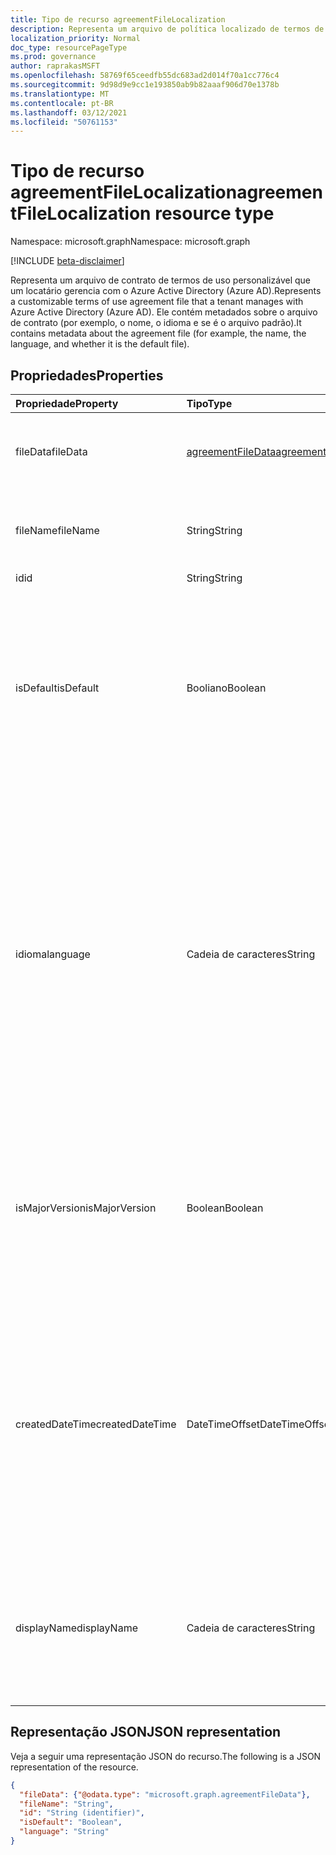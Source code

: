 ```yaml
---
title: Tipo de recurso agreementFileLocalization
description: Representa um arquivo de política localizado de termos de uso no Azure Active Directory (Azure AD). Ele contém metadados sobre o arquivo de contrato (por exemplo, o nome, o idioma e se é o arquivo padrão).
localization_priority: Normal
doc_type: resourcePageType
ms.prod: governance
author: raprakasMSFT
ms.openlocfilehash: 58769f65ceedfb55dc683ad2d014f70a1cc776c4
ms.sourcegitcommit: 9d98d9e9cc1e193850ab9b82aaaf906d70e1378b
ms.translationtype: MT
ms.contentlocale: pt-BR
ms.lasthandoff: 03/12/2021
ms.locfileid: "50761153"
---
```

# <a name="agreementfilelocalization-resource-type"></a><span data-ttu-id="a0472-104">Tipo de recurso agreementFileLocalization</span><span class="sxs-lookup"><span data-stu-id="a0472-104">agreementFileLocalization resource type</span></span>

<span data-ttu-id="a0472-105">Namespace: microsoft.graph</span><span class="sxs-lookup"><span data-stu-id="a0472-105">Namespace: microsoft.graph</span></span>

[!INCLUDE [beta-disclaimer](../../includes/beta-disclaimer.md)]

<span data-ttu-id="a0472-106">Representa um arquivo de contrato de termos de uso personalizável que um locatário gerencia com o Azure Active Directory (Azure AD).</span><span class="sxs-lookup"><span data-stu-id="a0472-106">Represents a customizable terms of use agreement file that a tenant manages with Azure Active Directory (Azure AD).</span></span> <span data-ttu-id="a0472-107">Ele contém metadados sobre o arquivo de contrato (por exemplo, o nome, o idioma e se é o arquivo padrão).</span><span class="sxs-lookup"><span data-stu-id="a0472-107">It contains metadata about the agreement file (for example, the name, the language, and whether it is the default file).</span></span>

<!--
## Methods

| Method       | Return Type | Description |
|:-------------|:------------|:------------|
| [Create agreementFileLocalization](../api/agreementfilelocalization-post-agreementfilelocalizations.md) | [agreementfilelocalization](agreementfilelocalization.md) | Create a new agreementFileLocalization. |
| [List agreementFileLocalizations](../api/agreementfilelocalization-list.md) | [agreementfilelocalization](agreementfilelocalization.md) collection | Get an agreementFileLocalization object collection. |
| [Get agreementFileLocalization](../api/agreementfilelocalization-get.md) | [agreementfilelocalization](agreementfilelocalization.md) | Read properties and relationships of an agreementFileLocalization object. |
| [List agreementFileVersions](../api/agreementfileversion-list.md) | [agreementfileversion](agreementfileversion.md) collection | Get an agreementFileVersion object collection. |
| [Get agreementFileVersion](../api/agreementfileversion-get.md) | [agreementfileversion](agreementfileversion.md) | Read properties and relationships of an agreementFileVersion object. |
-->

## <a name="properties"></a><span data-ttu-id="a0472-108">Propriedades</span><span class="sxs-lookup"><span data-stu-id="a0472-108">Properties</span></span>
| <span data-ttu-id="a0472-109">Propriedade</span><span class="sxs-lookup"><span data-stu-id="a0472-109">Property</span></span>     | <span data-ttu-id="a0472-110">Tipo</span><span class="sxs-lookup"><span data-stu-id="a0472-110">Type</span></span>        | <span data-ttu-id="a0472-111">Descrição</span><span class="sxs-lookup"><span data-stu-id="a0472-111">Description</span></span> |
|:-------------|:------------|:------------|
|<span data-ttu-id="a0472-112">fileData</span><span class="sxs-lookup"><span data-stu-id="a0472-112">fileData</span></span>|[<span data-ttu-id="a0472-113">agreementFileData</span><span class="sxs-lookup"><span data-stu-id="a0472-113">agreementFileData</span></span>](agreementfiledata.md)|<span data-ttu-id="a0472-114">Dados que representam os termos de uso do documento PDF.</span><span class="sxs-lookup"><span data-stu-id="a0472-114">Data representing the terms of use PDF document.</span></span> <span data-ttu-id="a0472-115">Somente leitura.</span><span class="sxs-lookup"><span data-stu-id="a0472-115">Read-only.</span></span>|
|<span data-ttu-id="a0472-116">fileName</span><span class="sxs-lookup"><span data-stu-id="a0472-116">fileName</span></span>|<span data-ttu-id="a0472-117">String</span><span class="sxs-lookup"><span data-stu-id="a0472-117">String</span></span>|<span data-ttu-id="a0472-118">Nome do arquivo de contrato (por exemplo, TOU.pdf).</span><span class="sxs-lookup"><span data-stu-id="a0472-118">Name of the agreement file (for example, TOU.pdf).</span></span> <span data-ttu-id="a0472-119">Somente leitura.</span><span class="sxs-lookup"><span data-stu-id="a0472-119">Read-only.</span></span>|
|<span data-ttu-id="a0472-120">id</span><span class="sxs-lookup"><span data-stu-id="a0472-120">id</span></span>|<span data-ttu-id="a0472-121">String</span><span class="sxs-lookup"><span data-stu-id="a0472-121">String</span></span>|<span data-ttu-id="a0472-122">Somente leitura.</span><span class="sxs-lookup"><span data-stu-id="a0472-122">Read-only.</span></span>|
|<span data-ttu-id="a0472-123">isDefault</span><span class="sxs-lookup"><span data-stu-id="a0472-123">isDefault</span></span>|<span data-ttu-id="a0472-124">Booliano</span><span class="sxs-lookup"><span data-stu-id="a0472-124">Boolean</span></span>|<span data-ttu-id="a0472-125">Indica se esse é o arquivo de contrato padrão se nenhuma das culturas corresponde à preferência do cliente.</span><span class="sxs-lookup"><span data-stu-id="a0472-125">Indicates whether this is the default agreement file if none of the cultures matches the client preference.</span></span> <span data-ttu-id="a0472-126">Se nenhum dos arquivos for marcado como padrão, o primeiro será tratado como padrão.</span><span class="sxs-lookup"><span data-stu-id="a0472-126">If none of the files are marked as default, the first one will be treated as the default.</span></span> <span data-ttu-id="a0472-127">Somente leitura.</span><span class="sxs-lookup"><span data-stu-id="a0472-127">Read-only.</span></span>|
|<span data-ttu-id="a0472-128">idioma</span><span class="sxs-lookup"><span data-stu-id="a0472-128">language</span></span>|<span data-ttu-id="a0472-129">Cadeia de caracteres</span><span class="sxs-lookup"><span data-stu-id="a0472-129">String</span></span>|<span data-ttu-id="a0472-130">Cultura do arquivo de contrato no formato languagecode2-country/regioncode2.</span><span class="sxs-lookup"><span data-stu-id="a0472-130">Culture of the agreement file in the format languagecode2-country/regioncode2.</span></span> <span data-ttu-id="a0472-131">languagecode2 é um código de duas letras minúsculo derivado da ISO 639-1.</span><span class="sxs-lookup"><span data-stu-id="a0472-131">languagecode2 is a lowercase two-letter code derived from ISO 639-1.</span></span> <span data-ttu-id="a0472-132">country/regioncode2 é derivado da ISO 3166 e geralmente consiste em duas letras maiúsculas, ou uma marca de idioma BCP-47 (por exemplo, en-US).</span><span class="sxs-lookup"><span data-stu-id="a0472-132">country/regioncode2 is derived from ISO 3166 and usually consists of two uppercase letters, or a BCP-47 language tag (for example, en-US).</span></span> <span data-ttu-id="a0472-133">Somente leitura.</span><span class="sxs-lookup"><span data-stu-id="a0472-133">Read-only.</span></span>|
|<span data-ttu-id="a0472-134">isMajorVersion</span><span class="sxs-lookup"><span data-stu-id="a0472-134">isMajorVersion</span></span>|<span data-ttu-id="a0472-135">Boolean</span><span class="sxs-lookup"><span data-stu-id="a0472-135">Boolean</span></span>|<span data-ttu-id="a0472-136">Indica se o arquivo de contrato é uma atualização de versão principal.</span><span class="sxs-lookup"><span data-stu-id="a0472-136">Indicates whether the agreement file is a major version update.</span></span> <span data-ttu-id="a0472-137">Atualizações de versão principais invalidam as aceitaçãos do contrato no idioma correspondente.</span><span class="sxs-lookup"><span data-stu-id="a0472-137">Major version updates invalidate the agreement's acceptances on the corresponding language.</span></span> |
|<span data-ttu-id="a0472-138">createdDateTime</span><span class="sxs-lookup"><span data-stu-id="a0472-138">createdDateTime</span></span>|<span data-ttu-id="a0472-139">DateTimeOffset</span><span class="sxs-lookup"><span data-stu-id="a0472-139">DateTimeOffset</span></span>|<span data-ttu-id="a0472-140">A data que representa quando o arquivo foi criado.</span><span class="sxs-lookup"><span data-stu-id="a0472-140">The date time representing when the file was created.</span></span> <span data-ttu-id="a0472-141">O tipo Timestamp representa informações de data e hora usando o formato ISO 8601 e está sempre no horário UTC.</span><span class="sxs-lookup"><span data-stu-id="a0472-141">The Timestamp type represents date and time information using ISO 8601 format and is always in UTC time.</span></span> <span data-ttu-id="a0472-142">Por exemplo, meia-noite UTC em 1º de janeiro de 2014 é: '2014-01-01T00:00:00Z'.</span><span class="sxs-lookup"><span data-stu-id="a0472-142">For example, midnight UTC on Jan 1, 2014 is: '2014-01-01T00:00:00Z'.</span></span>|
|<span data-ttu-id="a0472-143">displayName</span><span class="sxs-lookup"><span data-stu-id="a0472-143">displayName</span></span>|<span data-ttu-id="a0472-144">Cadeia de caracteres</span><span class="sxs-lookup"><span data-stu-id="a0472-144">String</span></span>|<span data-ttu-id="a0472-145">Nome de exibição localizado do arquivo de política de um contrato.</span><span class="sxs-lookup"><span data-stu-id="a0472-145">Localized display name of the policy file of an agreement.</span></span> <span data-ttu-id="a0472-146">O nome de exibição localizado é mostrado aos usuários finais que visualizam o contrato.</span><span class="sxs-lookup"><span data-stu-id="a0472-146">The localized display name is shown to end users who view the agreement.</span></span>

<!--
## Relationships
| Relationship | Type        | Description |
|:-------------|:------------|:------------|
|versions|[agreementFileVersion](agreementfileversion.md) collection|The version history for the localized agreement file.|
-->

## <a name="json-representation"></a><span data-ttu-id="a0472-147">Representação JSON</span><span class="sxs-lookup"><span data-stu-id="a0472-147">JSON representation</span></span>

<span data-ttu-id="a0472-148">Veja a seguir uma representação JSON do recurso.</span><span class="sxs-lookup"><span data-stu-id="a0472-148">The following is a JSON representation of the resource.</span></span>

<!-- {
  "blockType": "resource",
  "optionalProperties": [

  ],
  "@odata.type": "microsoft.graph.agreementFileLocalization"
}-->

```json
{
  "fileData": {"@odata.type": "microsoft.graph.agreementFileData"},
  "fileName": "String",
  "id": "String (identifier)",
  "isDefault": "Boolean",
  "language": "String"
}
```

<!-- uuid: 8fcb5dbc-d5aa-4681-8e31-b001d5168d79
2015-10-25 14:57:30 UTC -->
<!--
{
  "type": "#page.annotation",
  "description": "agreementFileLocalization resource",
  "keywords": "",
  "section": "documentation",
  "tocPath": "",
  "suppressions": []
}
-->
